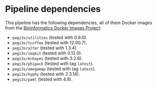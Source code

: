 # Pipeline dependencies

This pipeline has the following dependencies, all of them  Docker images from the [Bioinformatics Docker Images Project](https://pegi3s.github.io/dockerfiles/):
- `pegi3s/utilities` (tested with 0.9.0).
- `pegi3s/tcoffee` (tested with 12.00.7).
- `pegi3s/alter` (tested with 1.3.4).
- `pegi3s/seqkit` (tested with 0.12.0).
- `pegi3s/mrbayes` (tested with 3.2.6).
- `pegi3s/phipack` (tested with tag `latest`).
- `pegi3s/omegamap` (tested with tag `latest`).
- `pegi3s/hyphy` (tested with 2.3.14).
- `pegi3s/paml` (tested with 4.9).
